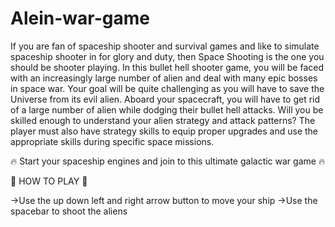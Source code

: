 # Alein-war-game

If you are fan of spaceship shooter and survival games and like to simulate spaceship shooter in for glory and duty, then Space Shooting is the one you should be shooter playing. In this bullet hell shooter game, you will be faced with an increasingly large number of alien and deal with many epic bosses in space war. Your goal will be quite challenging as you will have to save the Universe from its evil alien. Aboard your spacecraft, you will have to get rid of a large number of alien while dodging their bullet hell attacks. Will you be skilled enough to understand your alien strategy and attack patterns? The player must also have strategy skills to equip proper upgrades and use the appropriate skills during specific space missions.

🔥 Start your spaceship engines and join to this ultimate galactic war game 🔥

🚀 HOW TO PLAY 🚀

->Use the up down left and right arrow button to move your ship ->Use the spacebar to shoot the aliens
